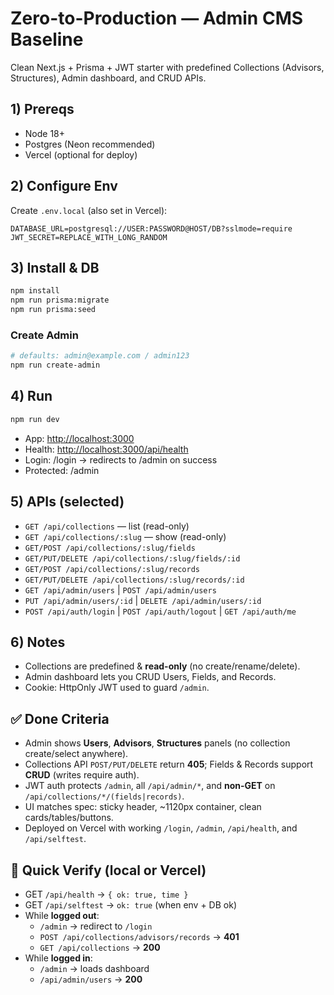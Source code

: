 # Zero-to-Production — Admin CMS Baseline

Clean Next.js + Prisma + JWT starter with predefined Collections (Advisors, Structures), Admin dashboard, and CRUD APIs.

## 1) Prereqs
- Node 18+
- Postgres (Neon recommended)
- Vercel (optional for deploy)

## 2) Configure Env
Create `.env.local` (also set in Vercel):
```
DATABASE_URL=postgresql://USER:PASSWORD@HOST/DB?sslmode=require
JWT_SECRET=REPLACE_WITH_LONG_RANDOM
```

## 3) Install & DB
```bash
npm install
npm run prisma:migrate
npm run prisma:seed
```

### Create Admin

```bash
# defaults: admin@example.com / admin123
npm run create-admin
```

## 4) Run

```bash
npm run dev
```

* App: [http://localhost:3000](http://localhost:3000)
* Health: [http://localhost:3000/api/health](http://localhost:3000/api/health)
* Login: /login → redirects to /admin on success
* Protected: /admin

## 5) APIs (selected)

* `GET /api/collections` — list (read-only)
* `GET /api/collections/:slug` — show (read-only)
* `GET/POST /api/collections/:slug/fields`
* `GET/PUT/DELETE /api/collections/:slug/fields/:id`
* `GET/POST /api/collections/:slug/records`
* `GET/PUT/DELETE /api/collections/:slug/records/:id`
* `GET /api/admin/users` | `POST /api/admin/users`
* `PUT /api/admin/users/:id` | `DELETE /api/admin/users/:id`
* `POST /api/auth/login` | `POST /api/auth/logout` | `GET /api/auth/me`

## 6) Notes

* Collections are predefined & **read-only** (no create/rename/delete).
* Admin dashboard lets you CRUD Users, Fields, and Records.
* Cookie: HttpOnly JWT used to guard `/admin`.

## ✅ Done Criteria
- Admin shows **Users**, **Advisors**, **Structures** panels (no collection create/select anywhere).
- Collections API `POST/PUT/DELETE` return **405**; Fields & Records support **CRUD** (writes require auth).
- JWT auth protects `/admin`, all `/api/admin/*`, and **non-GET** on `/api/collections/*/(fields|records)`.
- UI matches spec: sticky header, ~1120px container, clean cards/tables/buttons.
- Deployed on Vercel with working `/login`, `/admin`, `/api/health`, and `/api/selftest`.

## 🔎 Quick Verify (local or Vercel)
- GET `/api/health` → `{ ok: true, time }`
- GET `/api/selftest` → `ok: true` (when env + DB ok)
- While **logged out**:
  - `/admin` → redirect to `/login`
  - `POST /api/collections/advisors/records` → **401**
  - `GET /api/collections` → **200**
- While **logged in**:
  - `/admin` → loads dashboard
  - `/api/admin/users` → **200**